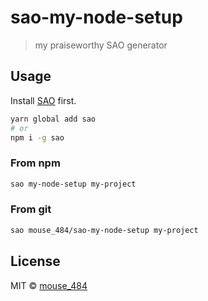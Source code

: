 # sao-my-node-setup

> my praiseworthy SAO generator

## Usage

Install [SAO](https://github.com/saojs/sao) first.

```bash
yarn global add sao
# or
npm i -g sao
```

### From npm

```bash
sao my-node-setup my-project
```

### From git

```bash
sao mouse_484/sao-my-node-setup my-project
```

## License

MIT &copy; [mouse_484](github.com/mouse_484)
